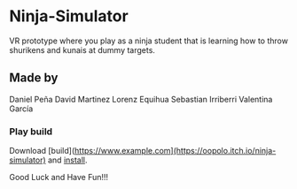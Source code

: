 # Ninja-Simulator

VR prototype where you play as a ninja student that is learning how to throw shurikens and kunais at dummy targets.

## Made by

Daniel Peña
David Martinez
Lorenz Equihua
Sebastian Irriberri
Valentina García

### Play build

Download [build](https://www.example.com](https://oopolo.itch.io/ninja-simulator) and [install](https://www.techradar.com/how-to/how-to-sideload-apps-onto-the-oculus-quest-2).

Good Luck and Have Fun!!!
